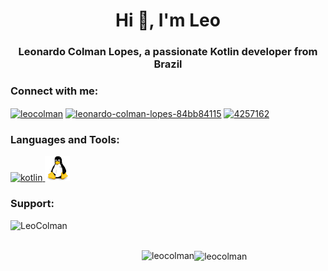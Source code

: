 <h1 align="center">Hi 👋, I'm Leo</h1>
<h3 align="center">Leonardo Colman Lopes, a passionate Kotlin developer from Brazil</h3>

<h3 align="left">Connect with me:</h3>
<p align="left">
<a
 href="https://dev.to/leocolman" target="blank"><img 
align="center" 
src="https://cdn.jsdelivr.net/npm/simple-icons@3.0.1/icons/dev-dot-to.svg"
 alt="leocolman" height="30" width="40" /></a>
<a 
href="https://linkedin.com/in/leonardo-colman-lopes-84bb84115" 
target="blank"><img align="center" 
src="https://cdn.jsdelivr.net/npm/simple-icons@3.0.1/icons/linkedin.svg"
 alt="leonardo-colman-lopes-84bb84115" height="30" width="40" 
/></a>
<a href="https://stackoverflow.com/users/4257162" 
target="blank"><img align="center" 
src="https://cdn.jsdelivr.net/npm/simple-icons@3.0.1/icons/stackoverflow.svg"
 alt="4257162" height="30" width="40" /></a>
</p>

<h3 align="left">Languages and Tools:</h3>
<p
 align="left">
        <a href="https://kotlinlang.org" target="_blank">
          <img 
src="https://www.vectorlogo.zone/logos/kotlinlang/kotlinlang-icon.svg" 
alt="kotlin" width="40" height="40"/>
        </a>
        <a href="https://www.linux.org/" target="_blank">
          <img 
src="https://raw.githubusercontent.com/devicons/devicon/master/icons/linux/linux-original.svg"
 alt="linux" width="40" height="40"/>
        </a>
        </p>

<h3 align="left">Support:</h3>
<p><a
 href="https://www.buymeacoffee.com/LeoColman">
      <img align="left" 
src="https://cdn.buymeacoffee.com/buttons/v2/default-yellow.png" 
height="50" width="210" alt="LeoColman" /></a></p><br><br>

<img
 align="left" 
src="https://github-readme-stats.vercel.app/api/top-langs?username=leocolman&show_icons=true&locale=en&layout=compact"
 alt="leocolman" />
<img 
align="center" 
src="https://github-readme-stats.vercel.app/api?username=leocolman&show_icons=true&locale=en"
 alt="leocolman" />


